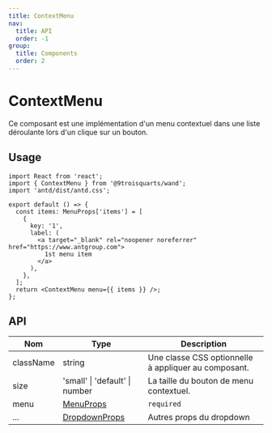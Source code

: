 ```yaml
---
title: ContextMenu
nav:
  title: API
  order: -1
group:
  title: Components
  order: 2
---
```


# ContextMenu

Ce composant est une implémentation d'un menu contextuel dans une liste déroulante lors d'un clique sur un bouton. 

## Usage

```tsx
import React from 'react';
import { ContextMenu } from '@9troisquarts/wand';
import 'antd/dist/antd.css';

export default () => {
  const items: MenuProps['items'] = [
    {
      key: '1',
      label: (
        <a target="_blank" rel="noopener noreferrer" href="https://www.antgroup.com">
          1st menu item
        </a>
      ),
    },
  ];
  return <ContextMenu menu={{ items }} />;
};
```

## API

| Nom | Type | Description |
| --- | --- | --- |
| className | string | Une classe CSS optionnelle à appliquer au composant. |
| size | 'small' &#124; 'default' &#124; number | La taille du bouton de menu contextuel. |
| menu | [MenuProps](https://4x.ant.design/components/menu/#API) | ```required```
| ... | [DropdownProps](https://4x.ant.design/components/dropdown/#API) | Autres props du dropdown |
